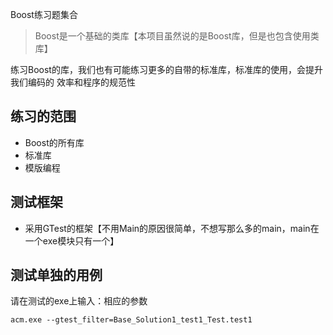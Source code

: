 Boost练习题集合
> Boost是一个基础的类库【本项目虽然说的是Boost库，但是也包含使用类库】

练习Boost的库，我们也有可能练习更多的自带的标准库，标准库的使用，会提升我们编码的
效率和程序的规范性

## 练习的范围
- Boost的所有库
- 标准库
- 模版编程


## 测试框架
- 采用GTest的框架【不用Main的原因很简单，不想写那么多的main，main在一个exe模块只有一个】



## 测试单独的用例
请在测试的exe上输入：相应的参数
```
acm.exe --gtest_filter=Base_Solution1_test1_Test.test1
```